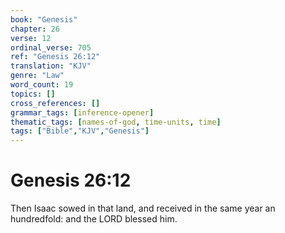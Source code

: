 ```yaml
---
book: "Genesis"
chapter: 26
verse: 12
ordinal_verse: 705
ref: "Genesis 26:12"
translation: "KJV"
genre: "Law"
word_count: 19
topics: []
cross_references: []
grammar_tags: [inference-opener]
thematic_tags: [names-of-god, time-units, time]
tags: ["Bible","KJV","Genesis"]
---
```


# Genesis 26:12

Then Isaac sowed in that land, and received in the same year an hundredfold: and the LORD blessed him.
